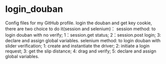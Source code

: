 # login_douban
Config files for my GitHub profile.
login the douban and get key cookie, there are two choice to do it(session and selenium)：
session method: to login douban with no verify;
    1：session.get status;
    2：session.post login;
    3: declare and assign global variables.
selenium method: to login douban with slider verification;
    1: create and instantiate the driver;
    2: initiate a login request;
    3: get the slip distance;
    4: drag and verify;
    5: declare and assign global variables.
